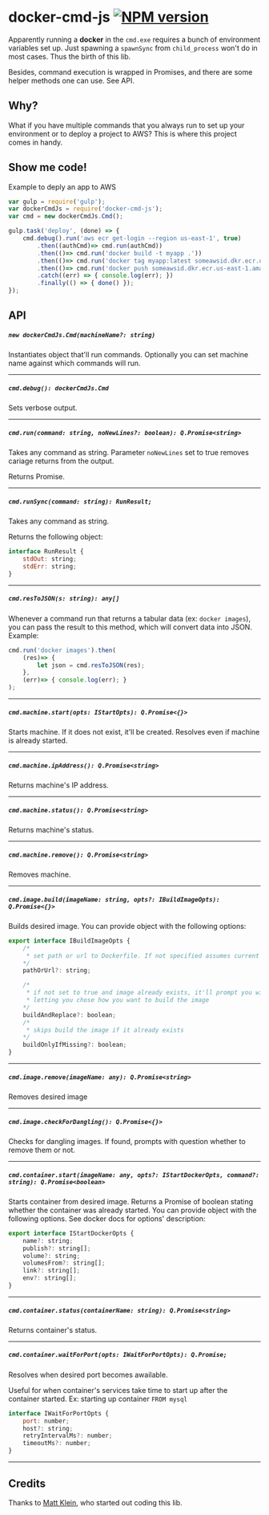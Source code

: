 
[npm-url]: https://www.npmjs.com/package/docker-cmd-js
[npm-image]: https://img.shields.io/npm/v/docker-cmd-js.svg

# docker-cmd-js [![NPM version][npm-image]][npm-url]
Apparently running a **docker** in the `cmd.exe` requires a bunch of environment variables set up. Just spawning a `spawnSync` from `child_process` won't do in most cases. Thus the birth of this lib.

Besides, command execution is wrapped in Promises, and there are some helper methods one can use. See API. 

## Why?
What if you have multiple commands that you always run to set up your environment or to deploy a project to AWS?
This is where this project comes in handy.

## Show me code!
Example to deply an app to AWS
```javascript
var gulp = require('gulp');
var dockerCmdJs = require('docker-cmd-js');
var cmd = new dockerCmdJs.Cmd();

gulp.task('deploy', (done) => {
    cmd.debug().run('aws ecr get-login --region us-east-1', true)
        .then((authCmd)=> cmd.run(authCmd))
        .then(()=> cmd.run('docker build -t myapp .'))
        .then(()=> cmd.run('docker tag myapp:latest someawsid.dkr.ecr.us-east-1.amazonaws.com/myapp:latest'))
        .then(()=> cmd.run('docker push someawsid.dkr.ecr.us-east-1.amazonaws.com/myapp:latest'))
        .catch((err) => { console.log(err); })
        .finally(() => { done() });
});
```

## API

##### `new dockerCmdJs.Cmd(machineName?: string)`
Instantiates object that'll run commands. Optionally you can set machine name against which commands will run.

---
##### `cmd.debug(): dockerCmdJs.Cmd`
Sets verbose output.

---
##### `cmd.run(command: string, noNewLines?: boolean): Q.Promise<string>`
Takes any command as string. Parameter `noNewLines` set to true removes cariage returns from the output.

Returns Promise.

---
##### `cmd.runSync(command: string): RunResult;`
Takes any command as string.

Returns the following object:
```javascript
interface RunResult {
    stdOut: string;
    stdErr: string;
}

```

---
##### `cmd.resToJSON(s: string): any[]`
Whenever a command run that returns a tabular data (ex: `docker images`), you can pass the result to this method, which will convert data into JSON.
Example:
```javascript
cmd.run('docker images').then(
    (res)=> {
        let json = cmd.resToJSON(res);
    },
    (err)=> { console.log(err); }
);
```

---
##### `cmd.machine.start(opts: IStartOpts): Q.Promise<{}>`
Starts machine. If it does not exist, it'll be created. Resolves even if machine is already started. 

---
##### `cmd.machine.ipAddress(): Q.Promise<string>`
Returns machine's IP address.

---
##### `cmd.machine.status(): Q.Promise<string>`
Returns machine's status.

---
##### `cmd.machine.remove(): Q.Promise<string>`
Removes machine.

---
##### `cmd.image.build(imageName: string, opts?: IBuildImageOpts): Q.Promise<{}>`
Builds desired image.
You can provide object with the following options:
```javascript
export interface IBuildImageOpts {
    /*
     * set path or url to Dockerfile. If not specified assumes current directory.
    */
    pathOrUrl?: string;

    /*
     * if not set to true and image already exists, it'll prompt you with options
     * letting you chose how you want to build the image
    */
    buildAndReplace?: boolean;
    /*
     * skips build the image if it already exists
    */
    buildOnlyIfMissing?: boolean;
}
```

---
##### `cmd.image.remove(imageName: any): Q.Promise<string>`
Removes desired image

---
##### `cmd.image.checkForDangling(): Q.Promise<{}>`
Checks for dangling images. If found, prompts with question whether to remove them or not.

---
##### `cmd.container.start(imageName: any, opts?: IStartDockerOpts, command?: string): Q.Promise<boolean>`
Starts container from desired image.
Returns a Promise of boolean stating whether the container was already started.
You can provide object with the following options. See docker docs for options' description:
```javascript
export interface IStartDockerOpts {
    name?: string;
    publish?: string[];
    volume?: string;
    volumesFrom?: string[];
    link?: string[];
    env?: string[];
}
```

---
##### `cmd.container.status(containerName: string): Q.Promise<string>`
Returns container's status.

---
##### `cmd.container.waitForPort(opts: IWaitForPortOpts): Q.Promise;`
Resolves when desired port becomes awailable.

Useful for when container's services take time to start up after the container started. Ex: starting up container `FROM mysql`

```javascript
interface IWaitForPortOpts {
    port: number;
    host?: string;
    retryIntervalMs?: number;
    timeoutMs?: number;
}
```

---
## Credits
Thanks to [Matt Klein](https://github.com/mattklein999), who started out coding this lib.
